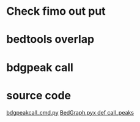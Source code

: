 # Check fimo out put

# bedtools overlap

# bdgpeak call
# source code
[bdgpeakcall_cmd.py](https://github.com/macs3-project/MACS/blob/2b0ee0514e28ca227353bdb30a01da77afd275cf/MACS2/bdgpeakcall_cmd.py)
[BedGraph.pyx def  call_peaks](https://github.com/macs3-project/MACS/blob/master/MACS2/IO/BedGraph.pyx)
<!--stackedit_data:
eyJoaXN0b3J5IjpbNTE0NjY5OTY1LDc2MzM0ODgwMF19
-->